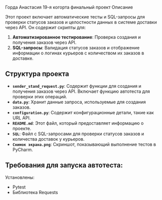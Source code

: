 ﻿Горда Анастасия 19-я когорта финальный проект
Описание

Этот проект включает автоматические тесты и SQL-запросы для проверки статусов заказов и целостности данных в системе доставки через API. Он содержит скрипты для:

1. **Автоматизированное тестирование**: Проверка создания и получения заказов через API.
2. **SQL-запросы**: Валидация статусов заказов и отображение информации о логинах курьеров с количеством их заказов в доставке.

## Структура проекта

- **`sender_stand_request.py`**: Содержит функции для создания и получения заказов через API. Включает функцию автотеста для проверки этих операций.
- **`data.py`**: Хранит данные запроса, используемые для создания заказов.
- **`configuration.py`**: Содержит конфигурационные детали, такие как URL API.
- **`README.md`**: Этот файл, который предоставляет информацию о проекте.
- **`SQL`**: Файл с SQL-запросами для проверки статусов заказов и количества доставок у курьеров.
- **`Снимок экрана.png`**: Скриншот, показывающий выполнение тестов в PyCharm.

## Требования для запуска автотеста:
Установлены:
- Pytest
- Библиотека Requests
